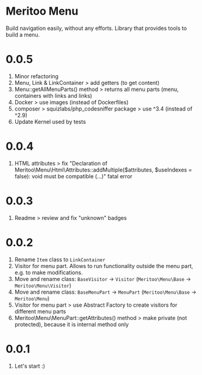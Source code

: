 # Meritoo Menu

Build navigation easily, without any efforts. Library that provides tools to build a menu.

# 0.0.5

1. Minor refactoring
2. Menu, Link & LinkContainer > add getters (to get content)
3. Menu::getAllMenuParts() method > returns all menu parts (menu, containers with links and links)
4. Docker > use images (instead of Dockerfiles)
5. composer > squizlabs/php_codesniffer package > use ^3.4 (instead of ^2.9)
6. Update Kernel used by tests

# 0.0.4

1. HTML attributes > fix "Declaration of Meritoo\Menu\Html\Attributes::addMultiple($attributes, $useIndexes = false):
void must be compatible (...)" fatal error

# 0.0.3

1. Readme > review and fix "unknown" badges

# 0.0.2

1. Rename `Item` class to `LinkContainer`
2. Visitor for menu part. Allows to run functionality outside the menu part, e.g. to make modifications.
3. Move and rename class: `BaseVisitor` -> `Visitor` (`Meritoo\Menu\Base` -> `Meritoo\Menu\Visitor`)
4. Move and rename class: `BaseMenuPart` -> `MenuPart` (`Meritoo\Menu\Base` -> `Meritoo\Menu`)
5. Visitor for menu part > use Abstract Factory to create visitors for different menu parts
6. Meritoo\Menu\MenuPart::getAttributes() method > make private (not protected), because it is internal method only

# 0.0.1

1. Let's start :)
